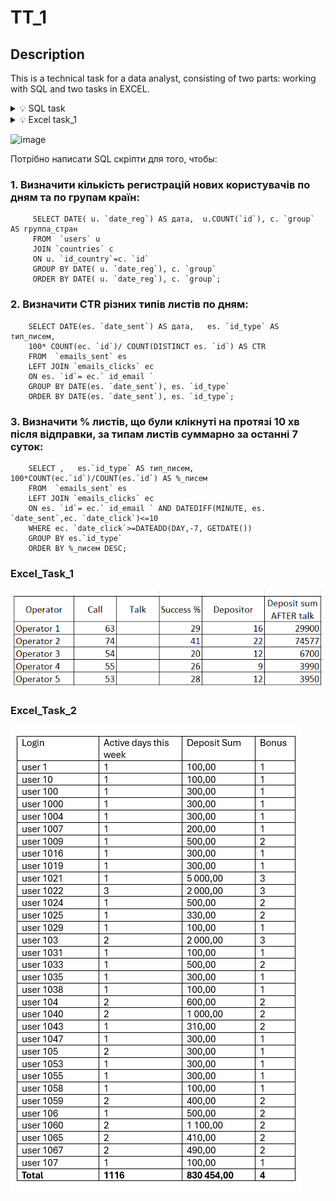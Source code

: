 # TT_1

## Description
This is a technical task for a data analyst, consisting of two parts: working with SQL and two tasks in EXCEL.


<details>
         
  <summary>💡 SQL task </summary>
  
         - Number of new user registrations by day by country groups
         
         - CTR of different types of emails by day
              
         - % of emails clicked within 10 minutes after sending, by types of emails in total for the last 7 days
              
</details>

<details>
  <summary>💡 Excel task_1  </summary>

The "call log" tab shows the work of operators. The operator and the player called are indicated. 
The Call field logs the attempted call. If the cell is empty, there was no call, 0 - no call, 1 - call.
The "Activity" tab shows the activity of players:player, date of activity, type of activity, amount.
We consider that all activity was after the events on the call log.
It is required to summarize statistics in the context of each operator, how many calls were made, how many were successful dialers. 
Also, how many unique players made deposits after the call from the operator and the amount of deposits after the call.
Deposits on the activity tab in the Type column, filter by the Deposit value.

</details>



![image](https://github.com/user-attachments/assets/3f15336e-42c8-46e6-bab3-0ea2173a05e9)

Потрібно написати SQL скріпти для того, чтобы:
###  1. Визначити кількість регистрацій нових користувачів  по дням та по групам країн:
         SELECT DATE( u. `date_reg`) AS дата,  u.COUNT(`id`), c. `group` AS группа_стран
         FROM  `users` u 
         JOIN `countries` c
         ON u. `id_country`=c. `id`
         GROUP BY DATE( u. `date_reg`), c. `group`
         ORDER BY DATE( u. `date_reg`), c. `group`;

###  2. Визначити CTR різних типів листів по дням:
        SELECT DATE(es. `date_sent`) AS дата,   es. `id_type` AS тип_писем, 
        100* COUNT(ec. `id`)/ COUNT(DISTINCT es. `id`) AS CTR
        FROM  `emails_sent` es
        LEFT JOIN `emails_clicks` ec
        ON es. `id`= ec.` id_email `
        GROUP BY DATE(es. `date_sent`), es. `id_type`
        ORDER BY DATE(es. `date_sent`), es. `id_type`;

###  3. Визначити % листів, що були клікнуті на протязі 10 хв після відправки, за типам листів суммарно за останні 7 суток:
        SELECT ,   es.`id_type` AS тип_писем,  100*COUNT(ec.`id`)/COUNT(es.`id`) AS %_писем
        FROM  `emails_sent` es
        LEFT JOIN `emails_clicks` ec
        ON es. `id`= ec.` id_email ` AND DATEDIFF(MINUTE, es. `date_sent`,ec. `date_click`)<=10
        WHERE ec. `date_click`>=DATEADD(DAY,-7, GETDATE())
        GROUP BY es.`id_type`
        ORDER BY %_писем DESC;

###  Excel_Task_1

![image](https://github.com/HellenOk/TT_1/blob/main/Excel_Task_1.png)

###  Excel_Task_2

![image](https://github.com/HellenOk/TT_1/blob/main/Excel_Task_2.png)

